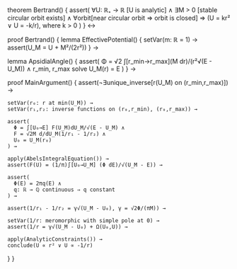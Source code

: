 theorem Bertrand() {
  assert(
    ∀U: ℝ₊ → ℝ [U is analytic] ∧
    ∃M > 0 [stable circular orbit exists] ∧
    ∀orbit[near circular orbit ⇒ orbit is closed] ⇒
    (U = kr² ∨ U = -k/r), where k > 0
  )
} ↔

proof Bertrand() {
  lemma EffectivePotential() {
    setVar(m: ℝ = 1) →
    assert(U_M = U + M²/(2r²))
  } →

  lemma ApsidialAngle() {
    assert(
      Φ = √2 ∫[r_min→r_max](M dr)/(r²√(E - U_M)) ∧
      r_min, r_max solve U_M(r) = E
    )
  } →

  proof MainArgument() {
    assert(¬∃unique_inverse[r(U_M) on (r_min,r_max)]) →
    
    setVar(r₀: r at min(U_M)) →
    setVar(r₁,r₂: inverse functions on (r₀,r_min), (r₀,r_max)) →
    
    assert(
      Φ = ∫[U₀→E] F(U_M)dU_M/√(E - U_M) ∧
      F = √2M d/dU_M(1/r₁ - 1/r₂) ∧
      U₀ = U_M(r₀)
    ) →
    
    apply(AbelsIntegralEquation()) →
    assert(F(U) = (1/π)∫[U₀→U_M] (Φ dE)/√(U_M - E)) →
    
    assert(
      Φ(E) = 2πq(E) ∧
      q: ℝ → ℚ continuous ⇒ q constant
    ) →
    
    assert(1/r₁ - 1/r₂ = γ√(U_M - U₀), γ = √2Φ/(πM)) →
    
    setVar(1/r: meromorphic with simple pole at 0) →
    assert(1/r = γ√(U_M - U₀) + Ω(U₀,U)) →
    
    apply(AnalyticConstraints()) →
    conclude(U ∝ r² ∨ U ∝ -1/r)
  }
}